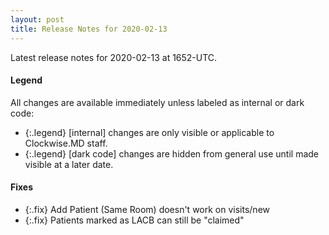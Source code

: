 ```yaml
---
layout: post
title: Release Notes for 2020-02-13
---
```


Latest release notes for 2020-02-13 at 1652-UTC.

<div class='legend' markdown='1'>

#### Legend

All changes are available immediately unless labeled as internal or dark code:

- {:.legend} [internal] changes are only visible or applicable to Clockwise.MD staff.
- {:.legend} [dark code] changes are hidden from general use until made visible at a later date.

</div>


<div class='fixes' markdown='1'>

#### Fixes

- {:.fix} Add Patient (Same Room) doesn't work on visits/new
- {:.fix} Patients marked as LACB can still be "claimed"

</div>
